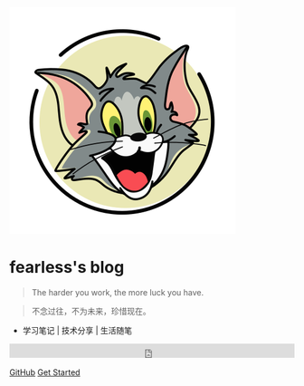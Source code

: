 <!-- _coverpage.md -->

![logo](file/base/pic/logo.svg)

# fearless's blog

> The harder you work, the more luck you have.

> 不念过往，不为未来，珍惜现在。

- 学习笔记 | 技术分享 | 生活随笔

<iframe scrolling="no" src="https://tianqiapi.com/api.php?style=tq&skin=gif&align=center" frameborder="0" width="100%" height="25" allowtransparency="true"></iframe>

[GitHub](https://github.com/fearless2022/blog/tree/master/docs/)
[Get Started](README.md)

<!-- background image -->
<!-- ![](https://www.sunniejs.cn/static/wx/bg.jpg) -->
<!-- ![](file/base/pic/bg.jpg) -->

<!-- background color -->
<!-- ![color](#f0f0f0) -->
